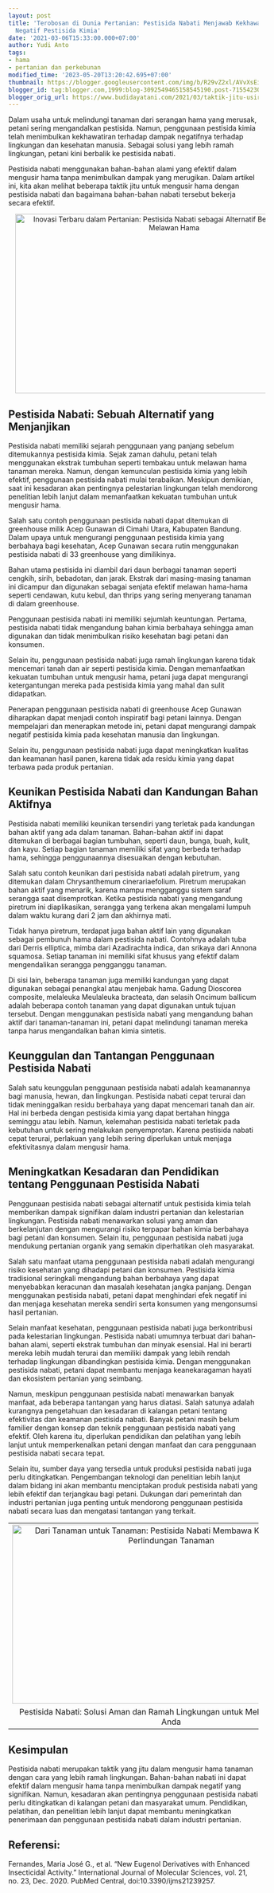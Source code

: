```yaml
---
layout: post
title: 'Terobosan di Dunia Pertanian: Pestisida Nabati Menjawab Kekhawatiran Dampak
  Negatif Pestisida Kimia'
date: '2021-03-06T15:33:00.000+07:00'
author: Yudi Anto
tags:
- hama
- pertanian dan perkebunan
modified_time: '2023-05-20T13:20:42.695+07:00'
thumbnail: https://blogger.googleusercontent.com/img/b/R29vZ2xl/AVvXsEidzSG-_oribN9TkBdtryCJ35Wcp7QPdwamI5KAokRKdA-DCdzKqpJG-QnSMwkOvd5rw8fPE2tnclp4zJCFsFieroTDdrs4nbwHwiiHUSQK2U6Ab7wr99Agvqpv1jRsflWMxxl2IRK0sGtkspx7WfrrBPD3shZbb1wRZm-v2-oW_lWrtPVGgii_gh98DA/s72-w640-c-h360/nabati.jpg
blogger_id: tag:blogger.com,1999:blog-3092549465158545190.post-7155423096666966298
blogger_orig_url: https://www.budidayatani.com/2021/03/taktik-jitu-usir-hama-dengan-pestisida.html
---
```


<p>Dalam usaha untuk melindungi tanaman dari serangan hama yang merusak, petani sering mengandalkan pestisida. Namun, penggunaan pestisida kimia telah menimbulkan kekhawatiran terhadap dampak negatifnya terhadap lingkungan dan kesehatan manusia. Sebagai solusi yang lebih ramah lingkungan, petani kini berbalik ke pestisida nabati.</p><p>Pestisida nabati menggunakan bahan-bahan alami yang efektif dalam mengusir hama tanpa menimbulkan dampak yang merugikan. Dalam artikel ini, kita akan melihat beberapa taktik jitu untuk mengusir hama dengan pestisida nabati dan bagaimana bahan-bahan nabati tersebut bekerja secara efektif.</p><div class="separator" style="clear: both; text-align: center;"><a href="https://blogger.googleusercontent.com/img/b/R29vZ2xl/AVvXsEidzSG-_oribN9TkBdtryCJ35Wcp7QPdwamI5KAokRKdA-DCdzKqpJG-QnSMwkOvd5rw8fPE2tnclp4zJCFsFieroTDdrs4nbwHwiiHUSQK2U6Ab7wr99Agvqpv1jRsflWMxxl2IRK0sGtkspx7WfrrBPD3shZbb1wRZm-v2-oW_lWrtPVGgii_gh98DA/s2133/nabati.jpg" imageanchor="1" style="margin-left: 1em; margin-right: 1em;"><img alt="Inovasi Terbaru dalam Pertanian: Pestisida Nabati sebagai Alternatif Berkelanjutan untuk Melawan Hama" border="0" data-original-height="1200" data-original-width="2133" height="360" src="https://blogger.googleusercontent.com/img/b/R29vZ2xl/AVvXsEidzSG-_oribN9TkBdtryCJ35Wcp7QPdwamI5KAokRKdA-DCdzKqpJG-QnSMwkOvd5rw8fPE2tnclp4zJCFsFieroTDdrs4nbwHwiiHUSQK2U6Ab7wr99Agvqpv1jRsflWMxxl2IRK0sGtkspx7WfrrBPD3shZbb1wRZm-v2-oW_lWrtPVGgii_gh98DA/w640-h360/nabati.jpg" title="Perangkap Hama Ramah Lingkungan: Pestisida Nabati yang Menjanjikan" width="640" /></a></div><h2>Pestisida Nabati: Sebuah Alternatif yang Menjanjikan</h2><p>Pestisida nabati memiliki sejarah penggunaan yang panjang sebelum ditemukannya pestisida kimia. Sejak zaman dahulu, petani telah menggunakan ekstrak tumbuhan seperti tembakau untuk melawan hama tanaman mereka. Namun, dengan kemunculan pestisida kimia yang lebih efektif, penggunaan pestisida nabati mulai terabaikan. Meskipun demikian, saat ini kesadaran akan pentingnya pelestarian lingkungan telah mendorong penelitian lebih lanjut dalam memanfaatkan kekuatan tumbuhan untuk mengusir hama.</p><p>Salah satu contoh penggunaan pestisida nabati dapat ditemukan di greenhouse milik Acep Gunawan di Cimahi Utara, Kabupaten Bandung. Dalam upaya untuk mengurangi penggunaan pestisida kimia yang berbahaya bagi kesehatan, Acep Gunawan secara rutin menggunakan pestisida nabati di 33 greenhouse yang dimilikinya.</p><p>Bahan utama pestisida ini diambil dari daun berbagai tanaman seperti cengkih, sirih, bebadotan, dan jarak. Ekstrak dari masing-masing tanaman ini dicampur dan digunakan sebagai senjata efektif melawan hama-hama seperti cendawan, kutu kebul, dan thrips yang sering menyerang tanaman di dalam greenhouse.</p><p>Penggunaan pestisida nabati ini memiliki sejumlah keuntungan. Pertama, pestisida nabati tidak mengandung bahan kimia berbahaya sehingga aman digunakan dan tidak menimbulkan risiko kesehatan bagi petani dan konsumen.</p><p>Selain itu, penggunaan pestisida nabati juga ramah lingkungan karena tidak mencemari tanah dan air seperti pestisida kimia. Dengan memanfaatkan kekuatan tumbuhan untuk mengusir hama, petani juga dapat mengurangi ketergantungan mereka pada pestisida kimia yang mahal dan sulit didapatkan.</p><p>Penerapan penggunaan pestisida nabati di greenhouse Acep Gunawan diharapkan dapat menjadi contoh inspiratif bagi petani lainnya. Dengan mempelajari dan menerapkan metode ini, petani dapat mengurangi dampak negatif pestisida kimia pada kesehatan manusia dan lingkungan.</p><p>Selain itu, penggunaan pestisida nabati juga dapat meningkatkan kualitas dan keamanan hasil panen, karena tidak ada residu kimia yang dapat terbawa pada produk pertanian.</p><h2>Keunikan Pestisida Nabati dan Kandungan Bahan Aktifnya</h2><p>Pestisida nabati memiliki keunikan tersendiri yang terletak pada kandungan bahan aktif yang ada dalam tanaman. Bahan-bahan aktif ini dapat ditemukan di berbagai bagian tumbuhan, seperti daun, bunga, buah, kulit, dan kayu. Setiap bagian tanaman memiliki sifat yang berbeda terhadap hama, sehingga penggunaannya disesuaikan dengan kebutuhan.</p><p>Salah satu contoh keunikan dari pestisida nabati adalah piretrum, yang ditemukan dalam Chrysanthemum cinerariaefolium. Piretrum merupakan bahan aktif yang menarik, karena mampu mengganggu sistem saraf serangga saat disemprotkan. Ketika pestisida nabati yang mengandung piretrum ini diaplikasikan, serangga yang terkena akan mengalami lumpuh dalam waktu kurang dari 2 jam dan akhirnya mati.</p><p>Tidak hanya piretrum, terdapat juga bahan aktif lain yang digunakan sebagai pembunuh hama dalam pestisida nabati. Contohnya adalah tuba dari Derris elliptica, mimba dari Azadirachta indica, dan srikaya dari Annona squamosa. Setiap tanaman ini memiliki sifat khusus yang efektif dalam mengendalikan serangga pengganggu tanaman.</p><p>Di sisi lain, beberapa tanaman juga memiliki kandungan yang dapat digunakan sebagai penangkal atau menjebak hama. Gadung Dioscorea composite, melaleuka Meulaleuka bracteata, dan selasih Oncimum ballicum adalah beberapa contoh tanaman yang dapat digunakan untuk tujuan tersebut. Dengan menggunakan pestisida nabati yang mengandung bahan aktif dari tanaman-tanaman ini, petani dapat melindungi tanaman mereka tanpa harus mengandalkan bahan kimia sintetis.</p><h2>Keunggulan dan Tantangan Penggunaan Pestisida Nabati</h2><p>Salah satu keunggulan penggunaan pestisida nabati adalah keamanannya bagi manusia, hewan, dan lingkungan. Pestisida nabati cepat terurai dan tidak meninggalkan residu berbahaya yang dapat mencemari tanah dan air. Hal ini berbeda dengan pestisida kimia yang dapat bertahan hingga seminggu atau lebih. Namun, kelemahan pestisida nabati terletak pada kebutuhan untuk sering melakukan penyemprotan. Karena pestisida nabati cepat terurai, perlakuan yang lebih sering diperlukan untuk menjaga efektivitasnya dalam mengusir hama.</p><h2>Meningkatkan Kesadaran dan Pendidikan tentang Penggunaan Pestisida Nabati</h2><p>Penggunaan pestisida nabati sebagai alternatif untuk pestisida kimia telah memberikan dampak signifikan dalam industri pertanian dan kelestarian lingkungan. Pestisida nabati menawarkan solusi yang aman dan berkelanjutan dengan mengurangi risiko terpapar bahan kimia berbahaya bagi petani dan konsumen. Selain itu, penggunaan pestisida nabati juga mendukung pertanian organik yang semakin diperhatikan oleh masyarakat.</p><p>Salah satu manfaat utama penggunaan pestisida nabati adalah mengurangi risiko kesehatan yang dihadapi petani dan konsumen. Pestisida kimia tradisional seringkali mengandung bahan berbahaya yang dapat menyebabkan keracunan dan masalah kesehatan jangka panjang. Dengan menggunakan pestisida nabati, petani dapat menghindari efek negatif ini dan menjaga kesehatan mereka sendiri serta konsumen yang mengonsumsi hasil pertanian.</p><p>Selain manfaat kesehatan, penggunaan pestisida nabati juga berkontribusi pada kelestarian lingkungan. Pestisida nabati umumnya terbuat dari bahan-bahan alami, seperti ekstrak tumbuhan dan minyak esensial. Hal ini berarti mereka lebih mudah terurai dan memiliki dampak yang lebih rendah terhadap lingkungan dibandingkan pestisida kimia. Dengan menggunakan pestisida nabati, petani dapat membantu menjaga keanekaragaman hayati dan ekosistem pertanian yang seimbang.</p><p>Namun, meskipun penggunaan pestisida nabati menawarkan banyak manfaat, ada beberapa tantangan yang harus diatasi. Salah satunya adalah kurangnya pengetahuan dan kesadaran di kalangan petani tentang efektivitas dan keamanan pestisida nabati. Banyak petani masih belum familier dengan konsep dan teknik penggunaan pestisida nabati yang efektif. Oleh karena itu, diperlukan pendidikan dan pelatihan yang lebih lanjut untuk memperkenalkan petani dengan manfaat dan cara penggunaan pestisida nabati secara tepat.</p><p>Selain itu, sumber daya yang tersedia untuk produksi pestisida nabati juga perlu ditingkatkan. Pengembangan teknologi dan penelitian lebih lanjut dalam bidang ini akan membantu menciptakan produk pestisida nabati yang lebih efektif dan terjangkau bagi petani. Dukungan dari pemerintah dan industri pertanian juga penting untuk mendorong penggunaan pestisida nabati secara luas dan mengatasi tantangan yang terkait.</p><table align="center" cellpadding="0" cellspacing="0" class="tr-caption-container" style="margin-left: auto; margin-right: auto;"><tbody><tr><td style="text-align: center;"><a href="https://blogger.googleusercontent.com/img/b/R29vZ2xl/AVvXsEiuC32jMKpVge8Cra0Ip9b9b9jMXkEJpicxE1eHJ8T3oyqN3SpYgewlSSKyBHOsrCYyatkZk2N64UTNNQTn0NpFdLs1GRo7t_8c0yP4g_COpurcUHK3-vZhWmJUILudQgAJRG-qP4UU5UWnNLHL1OFCTLurXitvMWHv7tXu7p0mu7_ZmY7ncjH9KQGTzA/s2133/psetisida.jpg" imageanchor="1" style="margin-left: auto; margin-right: auto;"><img alt="Dari Tanaman untuk Tanaman: Pestisida Nabati Membawa Keajaiban dalam Perlindungan Tanaman" border="0" data-original-height="1200" data-original-width="2133" height="360" src="https://blogger.googleusercontent.com/img/b/R29vZ2xl/AVvXsEiuC32jMKpVge8Cra0Ip9b9b9jMXkEJpicxE1eHJ8T3oyqN3SpYgewlSSKyBHOsrCYyatkZk2N64UTNNQTn0NpFdLs1GRo7t_8c0yP4g_COpurcUHK3-vZhWmJUILudQgAJRG-qP4UU5UWnNLHL1OFCTLurXitvMWHv7tXu7p0mu7_ZmY7ncjH9KQGTzA/w640-h360/psetisida.jpg" width="640" /></a></td></tr><tr><td class="tr-caption" style="text-align: center;">Pestisida Nabati: Solusi Aman dan Ramah Lingkungan untuk Melindungi Tanaman Anda</td></tr></tbody></table><h2>Kesimpulan</h2><p>Pestisida nabati merupakan taktik yang jitu dalam mengusir hama tanaman dengan cara yang lebih ramah lingkungan. Bahan-bahan nabati ini dapat efektif dalam mengusir hama tanpa menimbulkan dampak negatif yang signifikan. Namun, kesadaran akan pentingnya penggunaan pestisida nabati perlu ditingkatkan di kalangan petani dan masyarakat umum. Pendidikan, pelatihan, dan penelitian lebih lanjut dapat membantu meningkatkan penerimaan dan penggunaan pestisida nabati dalam industri pertanian.</p><h2>Referensi:</h2><p>Fernandes, Maria José G., et al. “New Eugenol Derivatives with Enhanced Insecticidal Activity.” International Journal of Molecular Sciences, vol. 21, no. 23, Dec. 2020. PubMed Central, doi:10.3390/ijms21239257.<br /><br /></p>